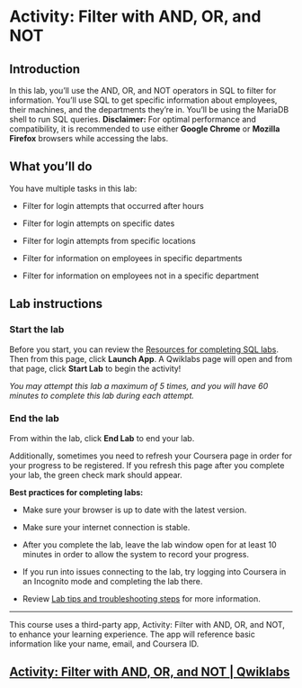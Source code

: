 # Activity: Filter with AND, OR, and NOT

## Introduction

In this lab, you’ll use the AND, OR, and NOT operators in SQL to filter for information. You’ll use SQL to get specific information about employees, their machines, and the departments they’re in. You’ll be using the MariaDB shell to run SQL queries. **Disclaimer:** For optimal performance and compatibility, it is recommended to use either **Google Chrome** or **Mozilla Firefox** browsers while accessing the labs.

## What you’ll do

You have multiple tasks in this lab:

- Filter for login attempts that occurred after hours
    
- Filter for login attempts on specific dates
    
- Filter for login attempts from specific locations
    
- Filter for information on employees in specific departments
    
- Filter for information on employees not in a specific department
    

## Lab instructions

### **Start the lab**

Before you start, you can review the [Resources for completing SQL labs](https://www.coursera.org/learn/linux-and-sql/supplement/CUlen/resources-for-completing-sql-labs). Then from this page, click **Launch App**. A Qwiklabs page will open and from that page, click **Start Lab** to begin the activity!

_You may attempt this lab a maximum of 5 times, and you will have 60 minutes to complete this lab during each attempt._

### **End the lab**

From within the lab, click **End Lab** to end your lab.

Additionally, sometimes you need to refresh your Coursera page in order for your progress to be registered. If you refresh this page after you complete your lab, the green check mark should appear.

**Best practices for completing labs:**

- Make sure your browser is up to date with the latest version.
    
- Make sure your internet connection is stable.
    
- After you complete the lab, leave the lab window open for at least 10 minutes in order to allow the system to record your progress.
    
- If you run into issues connecting to the lab, try logging into Coursera in an Incognito mode and completing the lab there.
    
- Review [Lab tips and troubleshooting steps](https://www.coursera.org/learn/linux-and-sql/supplement/fRHpj/lab-tips-and-troubleshooting-steps "reading on lab tips and troubleshooting steps") for more information.
    

---

This course uses a third-party app, Activity: Filter with AND, OR, and NOT, to enhance your learning experience. The app will reference basic information like your name, email, and Coursera ID.

## [Activity: Filter with AND, OR, and NOT | Qwiklabs](https://googlecoursera.qwiklabs.com/focuses/36256138?parent=lti_session)